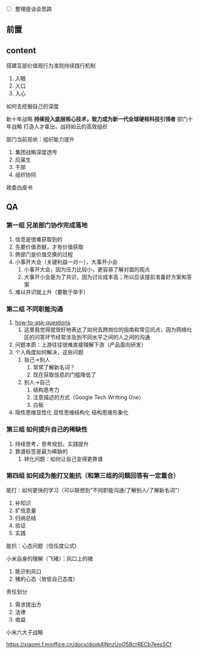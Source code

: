 - [ ] 整理座谈会思路
## 前置
## content

搭建互部价值观行为准则持续践行机制

1. 入眼
2. 入口
3. 入心

如何去挖掘自己的深度

新十年战略 **持续投入底层核心技术，致力成为新一代全球硬核科技引领者**
部门十年战略 打造人才辈出，战将如云的高效组织

部门当前现状：组织能力提升

1. 集团战略深度透传
2. 应届生
3. 干部
4. 组织协同

政委白皮书

## QA
### 第一组 兄弟部门协作完成落地

1. 信息是很难获取到的
2. 先要价值贡献，才有价值获取
3. 跨部门是价值交换的过程
4. 小事开大会（关键利益一对一），大事开小会
	1. 小事开大会，因为压力比较小，更容易了解对面的观点
	2. 大事开小会是为了共识，因为讨论成本高；所以应该提前准备好方案和答案
6. 难以共识就上升（要敢于举手）

### 第二组 不同职能沟通

1. [how-to-ask-questions](https://github.com/ryanhanwu/How-To-Ask-Questions-The-Smart-Way?tab=readme-ov-file#%E5%A5%BD%E5%95%8F%E9%A1%8C%E8%88%87%E8%A0%A2%E5%95%8F%E9%A1%8C)
	1. 这里我觉得就很好地表达了如何去跨岗位的指南和常见坑点，因为网络社区的问答环节经常涉及到不同水平之间的人之间的沟通
2. 问题本质：上游往往很难直接理解下游（产品面向研发）
3. 个人角度如何解决，这些问题
	1. 自己->别人
		1. 常常了解新名词？
		2. 现在获取信息的门槛降低了
	2. 别人->自己
		1. 结构思考力
		2. 注意描述的方式（Google Tech Writting One）
		3. 白板
4. 隐性思维显性化 显性思维结构化 结构思维形象化

### 第三组 如何提升自己的稀缺性

1. 持续思考，思考规划，实践提升
2. 靠谱标签是最为稀缺的
	1. 转化问题：如何让自己变得更靠谱

### 第四组 如何成为能打又能抗（和第三组的问题回答有一定重合）

能打：如何更快的学习（可以联想到“不同职能沟通/了解别人/了解新名词”）

1. 补知识
2. 扩信息量
3. 归纳总结
4. 验证
5. 实践

能抗：心态问题（信任度公式）

小米自身的理解（飞猪）：风口上的猪

1. 能识别风口
2. 猪的心态（放低自己态度）

责任划分

1. 需求提出方
2. 法律
3. 收益

小米六大子战略

https://xiaomi.f.mioffice.cn/docx/doxk4lNnzUoO5BcrRECb7eesSCf
